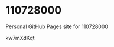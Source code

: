 # 110728000
Personal GitHub Pages site for 110728000









































kw7mXdKqt
